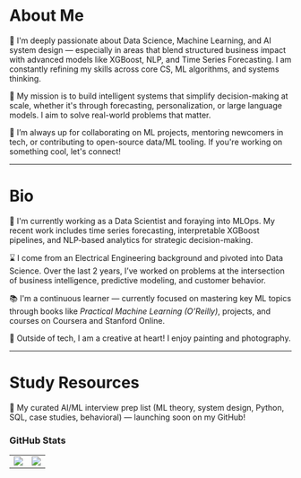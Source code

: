 # About Me

🔭 I'm deeply passionate about Data Science, Machine Learning, and AI system design — especially in areas that blend structured business impact with advanced models like XGBoost, NLP, and Time Series Forecasting. I am constantly refining my skills across core CS, ML algorithms, and systems thinking.

💭 My mission is to build intelligent systems that simplify decision-making at scale, whether it's through forecasting, personalization, or large language models. I aim to solve real-world problems that matter.

👯 I’m always up for collaborating on ML projects, mentoring newcomers in tech, or contributing to open-source data/ML tooling. If you're working on something cool, let's connect!

---

# Bio

🧠 I'm currently working as a Data Scientist and foraying into MLOps. My recent work includes time series forecasting, interpretable XGBoost pipelines, and NLP-based analytics for strategic decision-making.

⌛ I come from an Electrical Engineering background and pivoted into Data Science. Over the last 2 years, I’ve worked on problems at the intersection of business intelligence, predictive modeling, and customer behavior.

📚 I'm a continuous learner — currently focused on mastering key ML topics through books like *Practical Machine Learning (O’Reilly)*, projects, and courses on Coursera and Stanford Online.

🎨 Outside of tech, I am a creative at heart! I enjoy painting and photography.

---

# Study Resources

🧠 My curated AI/ML interview prep list (ML theory, system design, Python, SQL, case studies, behavioral) — launching soon on my GitHub!


### GitHub Stats
<table class="center" style="width:100%;">
  <tr>
    <td align="center">
  <img align="center" src="https://github-readme-stats.vercel.app/api?username=wildchaser1703&count_private=true&show_icons=true&theme=onedark&hide_border=true" />
    </td>
    <td align="center">
  <img align="center" src="https://github-readme-stats.vercel.app/api/top-langs/?username=wildchaser1703&langs_count=10&layout=compact&theme=onedark&hide_border=true" />
</td>
  </tr>
</table>


